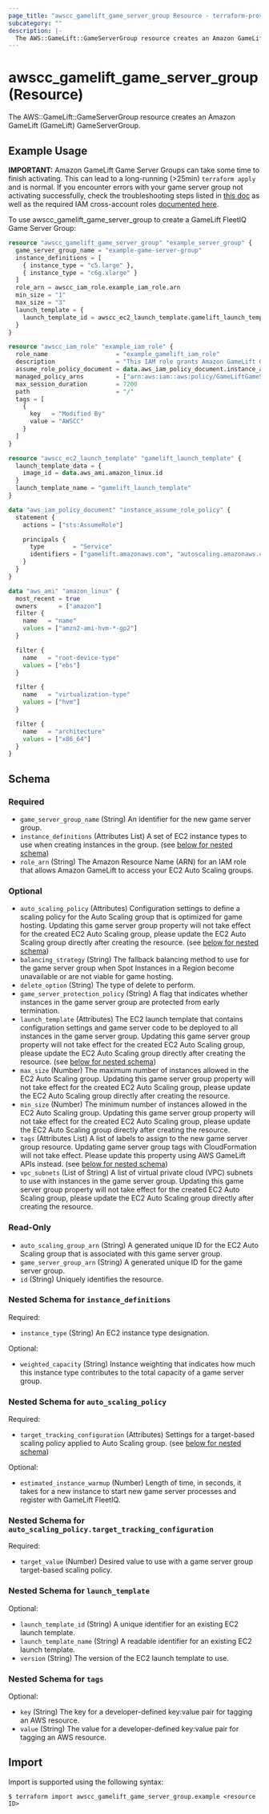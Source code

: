 ```yaml
---
page_title: "awscc_gamelift_game_server_group Resource - terraform-provider-awscc"
subcategory: ""
description: |-
  The AWS::GameLift::GameServerGroup resource creates an Amazon GameLift (GameLift) GameServerGroup.
---
```


# awscc_gamelift_game_server_group (Resource)

The AWS::GameLift::GameServerGroup resource creates an Amazon GameLift (GameLift) GameServerGroup.

## Example Usage

**IMPORTANT:** Amazon GameLift Game Server Groups can take some time to finish activating. This can lead to a long-running (>25min) `terraform apply` and is normal. 
If you encounter errors with your game server group not activating successfully, check the troubleshooting steps listed in 
[this doc](https://docs.aws.amazon.com/gamelift/latest/fleetiqguide/gsg-lifecycle.html#gsg-howitworks-lifecycle-gameservergroup) as well as the required IAM cross-account 
roles [documented here](https://docs.aws.amazon.com/gamelift/latest/fleetiqguide/gsg-iam-permissions-roles.html).

To use awscc_gamelift_game_server_group to create a GameLift FleetIQ Game Server Group:
```terraform
resource "awscc_gamelift_game_server_group" "example_server_group" {
  game_server_group_name = "example-game-server-group"
  instance_definitions = [
    { instance_type = "c5.large" },
    { instance_type = "c6g.xlarge" }
  ]
  role_arn = awscc_iam_role.example_iam_role.arn
  min_size = "1"
  max_size = "3"
  launch_template = {
    launch_template_id = awscc_ec2_launch_template.gamelift_launch_template.id
  }
}

resource "awscc_iam_role" "example_iam_role" {
  role_name                   = "example_gamelift_iam_role"
  description                 = "This IAM role grants Amazon GameLift GameServerGroup to manage GameLift EC2 Fleet."
  assume_role_policy_document = data.aws_iam_policy_document.instance_assume_role_policy.json
  managed_policy_arns         = ["arn:aws:iam::aws:policy/GameLiftGameServerGroupPolicy"]
  max_session_duration        = 7200
  path                        = "/"
  tags = [
    {
      key   = "Modified By"
      value = "AWSCC"
    }
  ]
}

resource "awscc_ec2_launch_template" "gamelift_launch_template" {
  launch_template_data = {
    image_id = data.aws_ami.amazon_linux.id
  }
  launch_template_name = "gamelift_launch_template"
}

data "aws_iam_policy_document" "instance_assume_role_policy" {
  statement {
    actions = ["sts:AssumeRole"]

    principals {
      type        = "Service"
      identifiers = ["gamelift.amazonaws.com", "autoscaling.amazonaws.com"]
    }
  }
}

data "aws_ami" "amazon_linux" {
  most_recent = true
  owners      = ["amazon"]
  filter {
    name   = "name"
    values = ["amzn2-ami-hvm-*-gp2"]
  }

  filter {
    name   = "root-device-type"
    values = ["ebs"]
  }

  filter {
    name   = "virtualization-type"
    values = ["hvm"]
  }

  filter {
    name   = "architecture"
    values = ["x86_64"]
  }
}
```

<!-- schema generated by tfplugindocs -->
## Schema

### Required

- `game_server_group_name` (String) An identifier for the new game server group.
- `instance_definitions` (Attributes List) A set of EC2 instance types to use when creating instances in the group. (see [below for nested schema](#nestedatt--instance_definitions))
- `role_arn` (String) The Amazon Resource Name (ARN) for an IAM role that allows Amazon GameLift to access your EC2 Auto Scaling groups.

### Optional

- `auto_scaling_policy` (Attributes) Configuration settings to define a scaling policy for the Auto Scaling group that is optimized for game hosting. Updating this game server group property will not take effect for the created EC2 Auto Scaling group, please update the EC2 Auto Scaling group directly after creating the resource. (see [below for nested schema](#nestedatt--auto_scaling_policy))
- `balancing_strategy` (String) The fallback balancing method to use for the game server group when Spot Instances in a Region become unavailable or are not viable for game hosting.
- `delete_option` (String) The type of delete to perform.
- `game_server_protection_policy` (String) A flag that indicates whether instances in the game server group are protected from early termination.
- `launch_template` (Attributes) The EC2 launch template that contains configuration settings and game server code to be deployed to all instances in the game server group. Updating this game server group property will not take effect for the created EC2 Auto Scaling group, please update the EC2 Auto Scaling group directly after creating the resource. (see [below for nested schema](#nestedatt--launch_template))
- `max_size` (Number) The maximum number of instances allowed in the EC2 Auto Scaling group. Updating this game server group property will not take effect for the created EC2 Auto Scaling group, please update the EC2 Auto Scaling group directly after creating the resource.
- `min_size` (Number) The minimum number of instances allowed in the EC2 Auto Scaling group. Updating this game server group property will not take effect for the created EC2 Auto Scaling group, please update the EC2 Auto Scaling group directly after creating the resource.
- `tags` (Attributes List) A list of labels to assign to the new game server group resource. Updating game server group tags with CloudFormation will not take effect. Please update this property using AWS GameLift APIs instead. (see [below for nested schema](#nestedatt--tags))
- `vpc_subnets` (List of String) A list of virtual private cloud (VPC) subnets to use with instances in the game server group. Updating this game server group property will not take effect for the created EC2 Auto Scaling group, please update the EC2 Auto Scaling group directly after creating the resource.

### Read-Only

- `auto_scaling_group_arn` (String) A generated unique ID for the EC2 Auto Scaling group that is associated with this game server group.
- `game_server_group_arn` (String) A generated unique ID for the game server group.
- `id` (String) Uniquely identifies the resource.

<a id="nestedatt--instance_definitions"></a>
### Nested Schema for `instance_definitions`

Required:

- `instance_type` (String) An EC2 instance type designation.

Optional:

- `weighted_capacity` (String) Instance weighting that indicates how much this instance type contributes to the total capacity of a game server group.


<a id="nestedatt--auto_scaling_policy"></a>
### Nested Schema for `auto_scaling_policy`

Required:

- `target_tracking_configuration` (Attributes) Settings for a target-based scaling policy applied to Auto Scaling group. (see [below for nested schema](#nestedatt--auto_scaling_policy--target_tracking_configuration))

Optional:

- `estimated_instance_warmup` (Number) Length of time, in seconds, it takes for a new instance to start new game server processes and register with GameLift FleetIQ.

<a id="nestedatt--auto_scaling_policy--target_tracking_configuration"></a>
### Nested Schema for `auto_scaling_policy.target_tracking_configuration`

Required:

- `target_value` (Number) Desired value to use with a game server group target-based scaling policy.



<a id="nestedatt--launch_template"></a>
### Nested Schema for `launch_template`

Optional:

- `launch_template_id` (String) A unique identifier for an existing EC2 launch template.
- `launch_template_name` (String) A readable identifier for an existing EC2 launch template.
- `version` (String) The version of the EC2 launch template to use.


<a id="nestedatt--tags"></a>
### Nested Schema for `tags`

Optional:

- `key` (String) The key for a developer-defined key:value pair for tagging an AWS resource.
- `value` (String) The value for a developer-defined key:value pair for tagging an AWS resource.

## Import

Import is supported using the following syntax:

```shell
$ terraform import awscc_gamelift_game_server_group.example <resource ID>
```